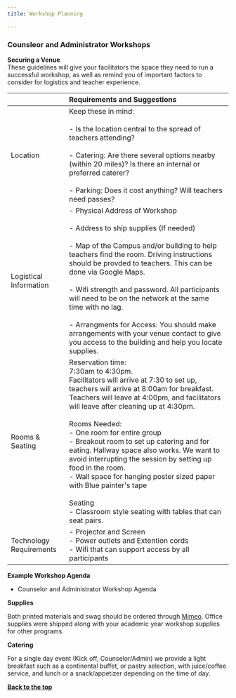```yaml
---
title: Workshop Planning

---
```

<a id="top"></a>


### **Counsleor and Administrator Workshops**

**Securing a Venue**<br/>
These guidelines will give your facilitators the space they need to run a successful workshop, as well as remind you of important factors to consider for logistics and teacher experience. <br/>

| |Requirements and Suggestions| 
|:-----|:-----------|
|Location|Keep these in mind:<br/><Br/> - Is the location central to the spread of teachers attending?<br/><Br/>- Catering: Are there several options nearby (within 20 miles)? Is there an internal or preferred caterer?<br/><br/> - Parking: Does it cost anything? Will teachers need passes? | 
|Logistical Information|- Physical Address of Workshop<br/><br/>- Address to ship supplies (If needed)<br/><Br/> - Map of the Campus and/or building to help teachers find the room. Driving instructions should be provded to teachers. This can be done via Google Maps.<br/><br/> - Wifi strength and password. All participants will need to be on the network at the same time with no lag.<br/><br/> - Arrangments for Access: You should make arrangements with your venue contact to give you access to the building and help you locate supplies.|  |
|Rooms & Seating| Reservation time: <br/>7:30am to 4:30pm.<Br/> Facilitators will arrive at 7:30 to set up, teachers will arrive at 8:00am for breakfast. Teachers will leave at 4:00pm, and facilitators will leave after cleaning up at 4:30pm.<br/><br/>Rooms Needed:<br/>- One room for entire group<br/>- Breakout room to set up catering and for eating. Hallway space also works. We want to avoid interrupting the session by setting up food in the room.<br/>- Wall space for hanging poster sized paper with Blue painter's tape<br/><br/>Seating<br/>- Classroom style seating with tables that can seat pairs.| 
|Technology <br/>Requirements| - Projector and Screen<br/> - Power outlets and Extention cords<br/> - Wifi that can support access by all participants<br/> |


**Example Workshop Agenda**<br/> 
- Counselor and Administrator Workshop Agenda

**Supplies**<br/>

Both printed materials and swag should be ordered through [Mimeo](marketplace.mimeo.com/codeorgworkshop). Office supplies were shipped along with your academic year workshop supplies for other programs.


**Catering** <br/>

For a single day event (Kick off, Counselor/Admin) we provide a light breakfast such as a continental buffet, or pastry selection, with juice/coffee service, and lunch or a snack/appetizer depending on the time of day. 




[**Back to the top**](#top)
<br/>

